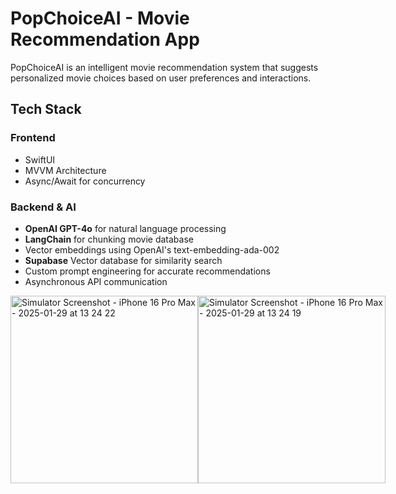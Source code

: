 # PopChoiceAI - Movie Recommendation App

PopChoiceAI is an intelligent movie recommendation system that suggests personalized movie choices based on user preferences and interactions.

## Tech Stack

### Frontend
- SwiftUI
- MVVM Architecture
- Async/Await for concurrency

### Backend & AI
- **OpenAI GPT-4o** for natural language processing
- **LangChain** for chunking movie database
- Vector embeddings using OpenAI's text-embedding-ada-002
- **Supabase** Vector database for similarity search
- Custom prompt engineering for accurate recommendations
- Asynchronous API communication

<div style="display: flex; justify-content: space-around;">
    <img src="https://github.com/user-attachments/assets/99ca03f4-a1a4-46a1-9146-e3a9af821bd2" alt="Simulator Screenshot - iPhone 16 Pro Max - 2025-01-29 at 13 24 22" width="300"/>
    <img src="https://github.com/user-attachments/assets/bfdace22-7bbf-4f25-a0a0-07555ff68192" alt="Simulator Screenshot - iPhone 16 Pro Max - 2025-01-29 at 13 24 19" width="300"/>
</div>
